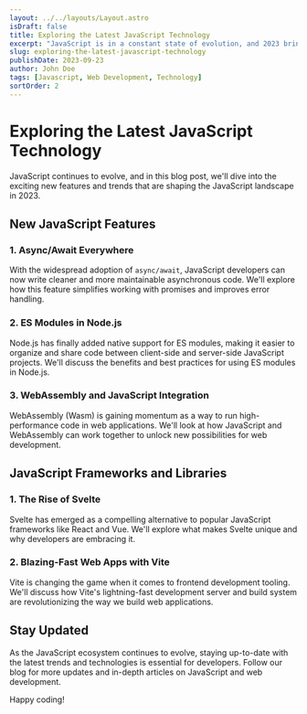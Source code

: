 ```yaml
---
layout: ../../layouts/Layout.astro
isDraft: false
title: Exploring the Latest JavaScript Technology
excerpt: "JavaScript is in a constant state of evolution, and 2023 brings a wave of exciting new features and trends. Join us as we    journey"
slug: exploring-the-latest-javascript-technology
publishDate: 2023-09-23
author: John Doe
tags: [Javascript, Web Development, Technology]
sortOrder: 2
---
```


# Exploring the Latest JavaScript Technology

JavaScript continues to evolve, and in this blog post, we'll dive into the exciting new features and trends that are shaping the JavaScript landscape in 2023.

## New JavaScript Features

### 1. Async/Await Everywhere

With the widespread adoption of `async/await`, JavaScript developers can now write cleaner and more maintainable asynchronous code. We'll explore how this feature simplifies working with promises and improves error handling.

### 2. ES Modules in Node.js

Node.js has finally added native support for ES modules, making it easier to organize and share code between client-side and server-side JavaScript projects. We'll discuss the benefits and best practices for using ES modules in Node.js.

### 3. WebAssembly and JavaScript Integration

WebAssembly (Wasm) is gaining momentum as a way to run high-performance code in web applications. We'll look at how JavaScript and WebAssembly can work together to unlock new possibilities for web development.

## JavaScript Frameworks and Libraries

### 1. The Rise of Svelte

Svelte has emerged as a compelling alternative to popular JavaScript frameworks like React and Vue. We'll explore what makes Svelte unique and why developers are embracing it.

### 2. Blazing-Fast Web Apps with Vite

Vite is changing the game when it comes to frontend development tooling. We'll discuss how Vite's lightning-fast development server and build system are revolutionizing the way we build web applications.

## Stay Updated

As the JavaScript ecosystem continues to evolve, staying up-to-date with the latest trends and technologies is essential for developers. Follow our blog for more updates and in-depth articles on JavaScript and web development.

Happy coding!
